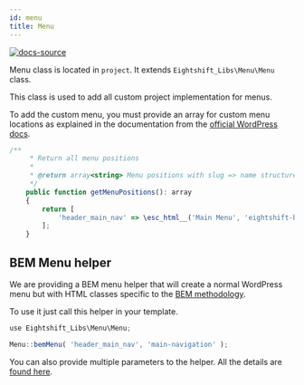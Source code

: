 ```yaml
---
id: menu
title: Menu
---
```


[![docs-source](https://img.shields.io/badge/source-eigthshift--boilerplate-red?style=for-the-badge&logo=wordpress&labelColor=2a2a2a)](https://github.com/infinum/eightshift-boilerplate/blob/develop/src/menu/class-menu.php)

Menu class is located in `project`. It extends `Eightshift_Libs\Menu\Menu` class.

This class is used to add all custom project implementation for menus.

To add the custom menu, you must provide an array for custom menu locations as explained in the documentation from the [official WordPress docs](https://developer.wordpress.org/reference/functions/register_nav_menus/).

```js
/**
	 * Return all menu positions
	 *
	 * @return array<string> Menu positions with slug => name structure.
	 */
	public function getMenuPositions(): array
	{
		return [
			'header_main_nav' => \esc_html__('Main Menu', 'eightshift-boilerplate'),
		];
	}
```

## BEM Menu helper

We are providing a BEM menu helper that will create a normal WordPress menu but with HTML classes specific to the [BEM methodology](http://getbem.com/).

To use it just call this helper in your template.

```js
use Eightshift_Libs\Menu\Menu;

Menu::bemMenu( 'header_main_nav', 'main-navigation' );
```

You can also provide multiple parameters to the helper. All the details are [found here](https://github.com/infinum/eightshift-libs/blob/404aeab50beef38f788c864d7c0312858b097e81/src/menu/class-menu.php#L69).

<div class="legacy-badge legacy-badge--v4"></div>
